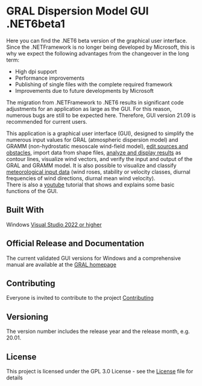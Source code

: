 # GRAL Dispersion Model GUI .NET6beta1<br>
Here you can find the .NET6 beta version of the graphical user interface. Since the .NETFramework is no longer being developed by Microsoft, this is why we expect the following advantages from the changeover in the long term:
* High dpi support
* Performance improvements
* Publishing of single files with the complete required framework
* Improvements due to future developments by Microsoft<br>

The migration from .NETFramework to .NET6 results in significant code adjustments for an application as large as the GUI. For this reason, numerous bugs are still to be expected here. Therefore, GUI version 21.09 is recommended for current users.<br>

This application is a graphical user interface (GUI), designed to simplify the numerous input values for GRAL (atmospheric dispersion model) and GRAMM (non-hydrostatic mesoscale wind-field model), [edit sources and obstacles](ReadMe/Items.md), import data from shape files, [analyze and display results](ReadMe/Maps.md) as contour lines, visualize wind vectors, and verify the input and output of the GRAL and GRAMM model. It is also possible to visualize and classify [meteorological input data](ReadMe/WindAnalysis.md) (wind roses, stability or velocity classes, diurnal frequencies of wind directions, diurnal mean wind velocity).<br>
There is also a [youtube](https://www.youtube.com/watch?v=vfEVl-j4P5s) tutorial that shows and explains some basic functions of the GUI.<br>

## Built With
Windows [Visual Studio 2022 or higher](https://visualstudio.microsoft.com/de/downloads/) <br>

## Official Release and Documentation
The current validated GUI versions for Windows and a comprehensive manual are available at the [GRAL homepage](http://lampz.tugraz.at/~gral/)

## Contributing
Everyone is invited to contribute to the project [Contributing](Contributing.md)
 
## Versioning
The version number includes the release year and the release month, e.g. 20.01.

## License
This project is licensed under the GPL 3.0 License - see the [License](License.md) file for details
